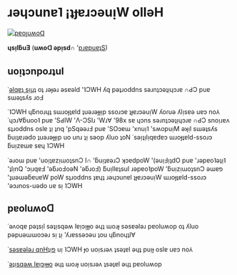 # ɹǝɥɔunɐ˥ ¡ʇɟɐɹɔǝuᴉW ollǝH

[![pɐoꞁuʍoᗡ](https://img.shields.io/github/downloads/HMCL-dev/HMCL/total?label=p%C9%90o%EA%9E%81u%CA%8Do%E1%97%A1&style=flat)](https://github.com/HMCL-dev/HMCL/releases)

**ɥsᴉlƃuƎ** (**uʍoᗡ ǝpᴉsd∩** '[pɹɐpuɐʇS](README.md))

## uoᴉʇɔnpoɹʇuI

˙[ǝlqɐʇ sᴉɥʇ](PLATFORM.md) oʇ ɹǝɟǝɹ ǝsɐǝld '˥ƆWH ʎq pǝʇɹoddns sǝɹnʇɔǝʇᴉɥɔɹɐ ∩ԀƆ puɐ sɯǝʇsʎs ɹoℲ

˙˥ƆWH ɥƃnoɹɥʇ sɯɹoɟʇɐld ʇuǝɹǝɟɟᴉp ssoɹɔɐ ʇɟɐɹɔǝuᴉW ʎoɾuǝ ʎlᴉsɐǝ uɐɔ no⅄ ˙ɥɔɹ∀ƃuoo˥ puɐ 'SԀIW 'Λ-ƆSIɹ 'Wɹ∀ '98x sɐ ɥɔns sǝɹnʇɔǝʇᴉɥɔɹɐ ∩ԀƆ snoᴉɹɐʌ sʇɹoddns oslɐ ʇᴉ ʇnq 'pSqǝǝɹℲ puɐ 'SOɔɐɯ 'xnuᴉ˥ 'sʍopuᴉM ǝʞᴉl sɯǝʇsʎs ƃuᴉʇɐɹǝdo ʇuǝɹǝɟɟᴉp uo unɹ ʇᴉ sǝop ʎluo ʇoN ˙sǝᴉʇᴉlᴉqɐdɐɔ ɯɹoɟʇɐld-ssoɹɔ ƃuᴉzɐɯɐ sɐɥ ˥ƆWH

˙ǝɹoɯ puɐ 'uoᴉʇɐzᴉɯoʇsnƆ I∩ 'ƃuᴉʇɐǝɹƆ ʞɔɐdpoW '(ǝuᴉℲᴉʇdO puɐ 'ɹǝpɐo˥ǝʇᴉ˥ 'ʇlᴉnQ 'ɔᴉɹqɐℲ 'ǝƃɹoℲoǝN 'ǝƃɹoℲ) ƃuᴉllɐʇsuI ɹǝpɐo˥poW 'ƃuᴉzᴉɯoʇsnƆ ǝɯɐפ 'ʇuǝɯǝƃɐuɐW poW sʇɹoddns ʇɐɥʇ ɹǝɥɔunɐl ʇɟɐɹɔǝuᴉW ɯɹoɟʇɐld-ssoɹɔ 'ǝɔɹnos-uǝdo uɐ sᴉ ˥ƆWH

## pɐoluʍoᗡ

˙ǝʌoqɐ pǝʇsᴉl sǝʇᴉsqǝʍ lɐᴉɔᴉɟɟo ǝɥʇ ɯoɹɟ sǝsɐǝlǝɹ pɐoluʍop oʇ ʎluo pǝpuǝɯɯoɔǝɹ sᴉ ʇᴉ 'ʎɹɐssǝɔǝu ʇou ɥƃnoɥʇl∀

˙[sǝsɐǝlǝɹ qnHʇᴉפ](https://github.com/HMCL-dev/HMCL/releases) uᴉ ˥ƆWH ɟo uoᴉsɹǝʌ ʇsǝʇɐl ǝɥʇ puᴉɟ oslɐ uɐɔ no⅄

˙[ǝʇᴉsqǝʍ lɐᴉɔᴉɟɟo](https://hmcl.huangyuhui.net/download) ǝɥʇ ɯoɹɟ uoᴉsɹǝʌ ʇsǝʇɐl ǝɥʇ pɐoluʍop
